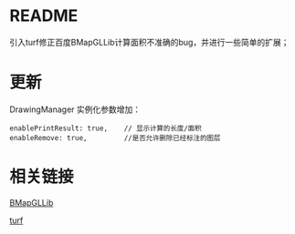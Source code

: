 
# README

引入turf修正百度BMapGLLib计算面积不准确的bug，并进行一些简单的扩展；

# 更新
DrawingManager 实例化参数增加：

```
enablePrintResult: true,    // 显示计算的长度/面积
enableRemove: true,         //是否允许删除已经标注的图层
```

# 相关链接

[BMapGLLib](https://github.com/huiyan-fe/BMapGLLib)

[turf](https://github.com/Turfjs/turf)

